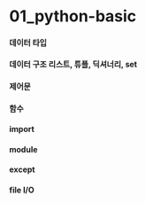 # 01_python-basic
#### 데이터 타입
#### 데이터 구조 리스트, 튜플, 딕셔너리, set
#### 제어문
#### 함수
#### import
#### module
#### except
#### file I/O

